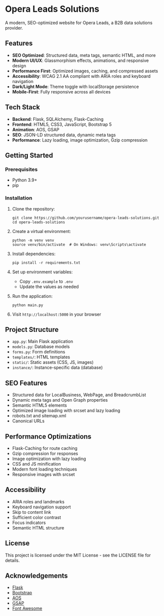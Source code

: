 # Opera Leads Solutions

A modern, SEO-optimized website for Opera Leads, a B2B data solutions provider.

## Features

- **SEO Optimized**: Structured data, meta tags, semantic HTML, and more
- **Modern UI/UX**: Glassmorphism effects, animations, and responsive design
- **Performance First**: Optimized images, caching, and compressed assets
- **Accessibility**: WCAG 2.1 AA compliant with ARIA roles and keyboard navigation
- **Dark/Light Mode**: Theme toggle with localStorage persistence
- **Mobile-First**: Fully responsive across all devices

## Tech Stack

- **Backend**: Flask, SQLAlchemy, Flask-Caching
- **Frontend**: HTML5, CSS3, JavaScript, Bootstrap 5
- **Animation**: AOS, GSAP
- **SEO**: JSON-LD structured data, dynamic meta tags
- **Performance**: Lazy loading, image optimization, Gzip compression

## Getting Started

### Prerequisites

- Python 3.9+
- pip

### Installation

1. Clone the repository:
   ```
   git clone https://github.com/yourusername/opera-leads-solutions.git
   cd opera-leads-solutions
   ```

2. Create a virtual environment:
   ```
   python -m venv venv
   source venv/bin/activate  # On Windows: venv\Scripts\activate
   ```

3. Install dependencies:
   ```
   pip install -r requirements.txt
   ```

4. Set up environment variables:
   - Copy `.env.example` to `.env`
   - Update the values as needed

5. Run the application:
   ```
   python main.py
   ```

6. Visit `http://localhost:5000` in your browser

## Project Structure

- `app.py`: Main Flask application
- `models.py`: Database models
- `forms.py`: Form definitions
- `templates/`: HTML templates
- `static/`: Static assets (CSS, JS, images)
- `instance/`: Instance-specific data (database)

## SEO Features

- Structured data for LocalBusiness, WebPage, and BreadcrumbList
- Dynamic meta tags and Open Graph properties
- Semantic HTML5 elements
- Optimized image loading with srcset and lazy loading
- robots.txt and sitemap.xml
- Canonical URLs

## Performance Optimizations

- Flask-Caching for route caching
- Gzip compression for responses
- Image optimization with lazy loading
- CSS and JS minification
- Modern font loading techniques
- Responsive images with srcset

## Accessibility

- ARIA roles and landmarks
- Keyboard navigation support
- Skip to content link
- Sufficient color contrast
- Focus indicators
- Semantic HTML structure

## License

This project is licensed under the MIT License - see the LICENSE file for details.

## Acknowledgements

- [Flask](https://flask.palletsprojects.com/)
- [Bootstrap](https://getbootstrap.com/)
- [AOS](https://michalsnik.github.io/aos/)
- [GSAP](https://greensock.com/gsap/)
- [Font Awesome](https://fontawesome.com/)